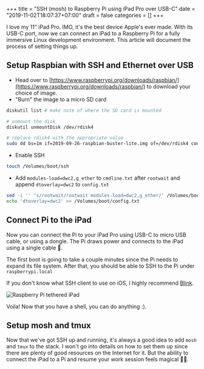 +++
title = "SSH (mosh) to Raspberry Pi using iPad Pro over USB-C"
date = "2019-11-02T18:07:37+07:00"
draft = false
categories = []
+++

I love my 11” iPad Pro. IMO, it's the best device Apple's ever made. With its USB-C port, now we can connect an iPad to a Raspberry Pi for a fully immersive Linux development environment. This article will document the process of setting things up. 

## Setup Raspbian with SSH and Ethernet over USB

- Head over to [https://www.raspberrypi.org/downloads/raspbian/](https://www.raspberrypi.org/downloads/raspbian/) to download your choice of image. 
- "Burn" the image to a micro SD card
```bash
diskutil list # make note of where the SD card is mounted

# unmount the disk
diskutil unmountDisk /dev/rdisk4

# replace rdisk4 with the appropriate value
sudo dd bs=1m if=2019-09-26-raspbian-buster-lite.img of=/dev/rdisk4 conv=sync
```
- Enable SSH 
```bash
touch /Volumes/boot/ssh
```
- Add `modules-load=dwc2,g_ether` to `cmdline.txt` after `rootwait` and append `dtoverlay=dwc2` to `config.txt`

```bash
sed -i '' 's/rootwait/rootwait modules-load=dwc2,g_ether/' /Volumes/boot/cmdline.txt
echo 'dtoverlay=dwc2' >> /Volumes/boot/config.txt
```

## Connect Pi to the iPad

Now you can connect the Pi to your iPad Pro using USB-C to micro USB cable, or using a dongle. The Pi draws power and connects to the iPad using a single cable 💯.

The first boot is going to take a couple minutes since the Pi needs to expand its file system. After that, you should be able to SSH to the Pi under `raspberrypi.local`

If you don't know what SSH client to use on iOS, I highly recommend [Blink](https://www.blink.sh/).

![Raspberry Pi tethered iPad](/images/raspberrypi-ipad.jpg)

Voila! Now that you have a shell, you can do anything :).

## Setup mosh and tmux 

Now that we've got SSH up and running, it's always a good idea to add `mosh` and `tmux` to the stack. I won't go into details on how to set them up since there are plenty of good resources on the Internet for it. But the ability to connect the iPad to a Pi and resume your work session feels magical 🧙‍♂️.
